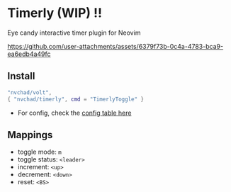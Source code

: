 # Timerly (WIP) !!

Eye candy interactive timer plugin for Neovim 

https://github.com/user-attachments/assets/6379f73b-0c4a-4783-bca9-ea6edb4a49fc

## Install

```lua
"nvchad/volt",
{ "nvchad/timerly", cmd = "TimerlyToggle" }
```

- For config, check the [config table here](https://github.com/NvChad/timerly/blob/main/lua/timerly/state.lua#L12)

## Mappings

- toggle mode: `m`
- toggle status: `<leader>`
- increment: `<up>`
- decrement: `<down>`
- reset: `<BS>`
